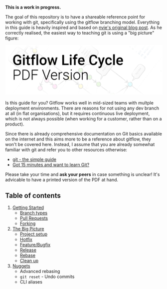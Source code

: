 **This is a work in progress.**

The goal of this repository is to have a shareable reference point for working with git, specifically using the gitflow branching model. Everything in this guide is heavily inspired and based on [nvie's original blog post](http://nvie.com/posts/a-successful-git-branching-model/). As he correctly realised, the easiest way to teaching git is using a "big picture" figure:

<a href="https://github.com/eschmar/gitflow/blob/master/gitflow.pdf">
    <img width="580" src="https://github.com/eschmar/gitflow/raw/master/pdf-link.png" alt="Gitflow Life Cycle PDF Version">
</a>

Is this guide for you? Gitflow works well in mid-sized teams with multple deployment environments. There are reasons for not using any dev branch at all (in flat organisations), but it requires continuous live deployment, which is not always possible (when working for a customer, rather than on a product).

Since there is already comprehensive documentation on Git basics available on the internet and this aims more to be a reference about gitflow, they won't be covered here. Instead, I assume that you are already somewhat familiar with git and refer you to other resources otherwise:

* [git - the simple guide](http://rogerdudler.github.io/git-guide/)
* [Got 15 minutes and want to learn Git?](https://try.github.io)

Please take your time and **ask your peers** in case something is unclear! It's advicable to have a printed version of the PDF at hand.

## Table of contents
1. [Getting Started](1-getting-started/)
    * [Branch types](1-getting-started/#branch-types)
    * [Pull Requests](1-getting-started/#pull-requests)
    * [Forking](1-getting-started/#forking)
2. [The Big Picture](2-the-big-picture/)
    * [Project setup](2-the-big-picture/#project-setup)
    * [Hotfix](2-the-big-picture/#hotfix)
    * [Feature/Bugfix](2-the-big-picture/#featurebugfix)
    * [Release](2-the-big-picture/#release)
    * [Rebase](2-the-big-picture/#rebase)
    * [Clean up](2-the-big-picture/#clean-up)
3. [Nuggets](3-nuggets/)
    * Advanced rebasing
    * `git reset` - Undo commits
    * CLI aliases
